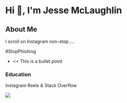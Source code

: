 # Hi 👋, I'm Jesse McLaughlin
## About Me
I scroll on Instagram non-stop.....

\#StopPhishing

- << This is a bullet point

### Education
Instagram Reels & Stack Overflow

<img src="https://avatars.githubusercontent.com/u/42220067?v=4">